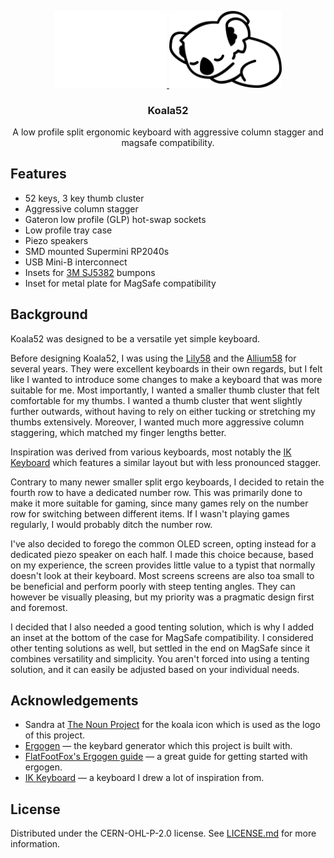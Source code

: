 <p align="center">
  <a href="https://github.com/larssont/Koala52#gh-dark-mode-only">
    <img src="assets/svg/koala_white.svg" alt="Koala Logo" width="180">
  </a>
  <a href="https://github.com/larssont/Koala52#gh-light-mode-only">
    <img src="assets/svg/koala_black.svg" alt="Koala Logo" width="180">
  </a>

  <h3 align="center">Koala52</h3>

  <p align="center">
    A low profile split ergonomic keyboard with aggressive column stagger and magsafe compatibility.
  </p>
</p>

## Features

- 52 keys, 3 key thumb cluster
- Aggressive column stagger
- Gateron low profile (GLP) hot-swap sockets
- Low profile tray case
- Piezo speakers
- SMD mounted Supermini RP2040s
- USB Mini-B interconnect
- Insets for [3M SJ5382](https://www.3m.com/3M/en_US/p/d/b5005035200/) bumpons
- Inset for metal plate for MagSafe compatibility

## Background
Koala52 was designed to be a versatile yet simple keyboard.

Before designing Koala52, I was using the [Lily58](https://github.com/kata0510/Lily58) and the [Allium58](https://github.com/beekeeb/Allium58) for several years. They were excellent keyboards in their own regards, but I felt like I wanted to introduce some changes to make a keyboard that was more suitable for me. Most importantly, I wanted a smaller thumb cluster that felt comfortable for my thumbs. I wanted a thumb cluster that went slightly further outwards, without having to rely on either tucking or stretching my thumbs extensively. Moreover, I wanted much more aggressive column staggering, which matched my finger lengths better.

Inspiration was derived from various keyboards, most notably the [IK Keyboard](https://github.com/ianmaclarty/ik) which features a similar layout but with less pronounced stagger.

Contrary to many newer smaller split ergo keyboards, I decided to retain the fourth row to have a dedicated number row. This was primarily done to make it more suitable for gaming, since many games rely on the number row for switching between different items. If I wasn't playing games regularly, I would probably ditch the number row.

I've also decided to forego the common OLED screen, opting instead for a dedicated piezo speaker on each half. I made this choice because, based on my experience, the screen provides little value to a typist that normally doesn't look at their keyboard. Most screens screens are also toa small to be beneficial and perform poorly with steep tenting angles. They can however be visually pleasing, but my priority was a pragmatic design first and foremost.

I decided that I also needed a good tenting solution, which is why I added an inset at the bottom of the case for MagSafe compatibility. I considered other tenting solutions as well, but settled in the end on MagSafe since it combines versatility and simplicity. You aren't forced into using a tenting solution, and it can easily be adjusted based on your individual needs.

## Acknowledgements

- Sandra at [The Noun Project](https://thenounproject.com/icon/koala-4724513/) for the koala icon which is used as the logo of this project.
- [Ergogen](https://github.com/ergogen/ergogen) — the keybard generator which this project is built with.
- [FlatFootFox's Ergogen guide](https://flatfootfox.com/ergogen-introduction/) — a great guide for getting started with ergogen.
- [IK Keyboard](https://github.com/ianmaclarty/ik) — a keyboard I drew a lot of inspiration from.

## License

Distributed under the CERN-OHL-P-2.0 license. See [LICENSE.md](LICENSE.md) for more information.
